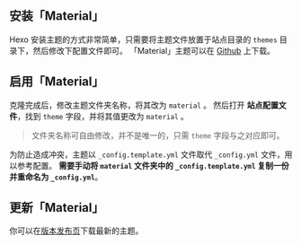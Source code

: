 ## 安装「Material」

Hexo 安装主题的方式非常简单，只需要将主题文件放置于站点目录的 `themes` 目录下，然后修改下配置文件即可。
「Material」主题可以在 [Github](https://github.com/viosey/hexo-theme-material/releases) 上下载。

## 启用「Material」

克隆完成后，修改主题文件夹名称，将其改为 `material` 。
然后打开 **站点配置文件**，找到 `theme` 字段，并将其值更改为 `material` 。

> 文件夹名称可自由修改，并不是唯一的，只需 `theme` 字段与之对应即可。

为防止造成冲突，主题以 `_config.template.yml` 文件取代 `_config.yml` 文件，用以参考配置。
**需要手动将 `material` 文件夹中的 `_config.template.yml` 复制一份并重命名为 `_config.yml`**。

## 更新「Material」

你可以在[版本发布页](https://github.com/viosey/hexo-theme-material/releases)下载最新的主题。
